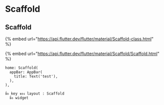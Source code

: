 # Scaffold

## Scaffold

{% embed url="https://api.flutter.dev/flutter/material/Scaffold-class.html" %}



{% embed url="https://api.flutter.dev/flutter/material/Scaffold/Scaffold.html" %}

```text
home: Scaffold(
  appBar: AppBar(
    title: Text('test'),
  ),
),

ชื่อ key ของ layout : Scaffold
  ชื่อ widget
```

